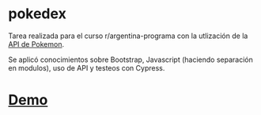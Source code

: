 # pokedex
 
Tarea realizada para el curso r/argentina-programa con la utlización de la <a href="https://pokeapi.co/">API de Pokemon</a>.

Se aplicó conocimientos sobre Bootstrap, Javascript (haciendo separación en modulos), uso de API y testeos con Cypress.

# <a href="https://nicomauvecin.github.io/pokedex/">Demo</a>
